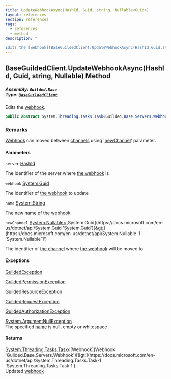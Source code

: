 ```yaml
---
title: UpdateWebhookAsync(HashId, Guid, string, Nullable<Guid>)
layout: references
section: references
tags:
  - references
  - method
description: "

Edits the [webhook](BaseGuildedClient.UpdateWebhookAsync(HashId,Guid,string,Nullable_Guid_)#Guilded.Base.BaseGuildedClient.UpdateWebhookAsync(Guilded.Base.HashId,Guid,string,System.Nullable_Guid_).webhook 'Guilded.Base.BaseGuildedClient.UpdateWebhookAsync(Guilded.Base.HashId, Guid, string, System.Nullable<Guid>).webhook')."
---
```


## BaseGuildedClient.UpdateWebhookAsync(HashId, Guid, string, Nullable<Guid>) Method
##### **Assembly:** `Guilded.Base`<br/>**Type:** [`BaseGuildedClient`](BaseGuildedClient 'Guilded.Base.BaseGuildedClient')

Edits the [webhook](BaseGuildedClient.UpdateWebhookAsync(HashId,Guid,string,Nullable_Guid_)#Guilded.Base.BaseGuildedClient.UpdateWebhookAsync(Guilded.Base.HashId,Guid,string,System.Nullable_Guid_).webhook 'Guilded.Base.BaseGuildedClient.UpdateWebhookAsync(Guilded.Base.HashId, Guid, string, System.Nullable<Guid>).webhook').

```csharp
public abstract System.Threading.Tasks.Task<Guilded.Base.Servers.Webhook> UpdateWebhookAsync(Guilded.Base.HashId server, Guid webhook, string name, System.Nullable<Guid> newChannel=null);
```

### Remarks
  
[Webhook](Webhook 'Guilded.Base.Servers.Webhook') can moved between [channels](ServerChannel 'Guilded.Base.Servers.ServerChannel') using '[newChannel](BaseGuildedClient.UpdateWebhookAsync(HashId,Guid,string,Nullable_Guid_)#Guilded.Base.BaseGuildedClient.UpdateWebhookAsync(Guilded.Base.HashId,Guid,string,System.Nullable_Guid_).newChannel 'Guilded.Base.BaseGuildedClient.UpdateWebhookAsync(Guilded.Base.HashId, Guid, string, System.Nullable<Guid>).newChannel')' parameter.
#### Parameters

<a name='Guilded.Base.BaseGuildedClient.UpdateWebhookAsync(Guilded.Base.HashId,Guid,string,System.Nullable_Guid_).server'></a>

`server` [HashId](HashId 'Guilded.Base.HashId')

The identifier of the server where [the webhook](Webhook 'Guilded.Base.Servers.Webhook') is

<a name='Guilded.Base.BaseGuildedClient.UpdateWebhookAsync(Guilded.Base.HashId,Guid,string,System.Nullable_Guid_).webhook'></a>

`webhook` [System.Guid](https://docs.microsoft.com/en-us/dotnet/api/System.Guid 'System.Guid')

The identifier of [the webhook](Webhook 'Guilded.Base.Servers.Webhook') to update

<a name='Guilded.Base.BaseGuildedClient.UpdateWebhookAsync(Guilded.Base.HashId,Guid,string,System.Nullable_Guid_).name'></a>

`name` [System.String](https://docs.microsoft.com/en-us/dotnet/api/System.String 'System.String')

The new name of [the webhook](Webhook 'Guilded.Base.Servers.Webhook')

<a name='Guilded.Base.BaseGuildedClient.UpdateWebhookAsync(Guilded.Base.HashId,Guid,string,System.Nullable_Guid_).newChannel'></a>

`newChannel` [System.Nullable&lt;](https://docs.microsoft.com/en-us/dotnet/api/System.Nullable-1 'System.Nullable`1')[System.Guid](https://docs.microsoft.com/en-us/dotnet/api/System.Guid 'System.Guid')[&gt;](https://docs.microsoft.com/en-us/dotnet/api/System.Nullable-1 'System.Nullable`1')

The identifier of [the channel](ServerChannel 'Guilded.Base.Servers.ServerChannel') where [the webhook](Webhook 'Guilded.Base.Servers.Webhook') will be moved to

#### Exceptions

[GuildedException](GuildedException 'Guilded.Base.GuildedException')

[GuildedPermissionException](GuildedPermissionException 'Guilded.Base.GuildedPermissionException')

[GuildedResourceException](GuildedResourceException 'Guilded.Base.GuildedResourceException')

[GuildedRequestException](GuildedRequestException 'Guilded.Base.GuildedRequestException')

[GuildedAuthorizationException](GuildedAuthorizationException 'Guilded.Base.GuildedAuthorizationException')

[System.ArgumentNullException](https://docs.microsoft.com/en-us/dotnet/api/System.ArgumentNullException 'System.ArgumentNullException')  
The specified [name](BaseGuildedClient.UpdateWebhookAsync(HashId,Guid,string,Nullable_Guid_)#Guilded.Base.BaseGuildedClient.UpdateWebhookAsync(Guilded.Base.HashId,Guid,string,System.Nullable_Guid_).name 'Guilded.Base.BaseGuildedClient.UpdateWebhookAsync(Guilded.Base.HashId, Guid, string, System.Nullable<Guid>).name') is null, empty or whitespace

#### Returns
[System.Threading.Tasks.Task&lt;](https://docs.microsoft.com/en-us/dotnet/api/System.Threading.Tasks.Task-1 'System.Threading.Tasks.Task`1')[Webhook](Webhook 'Guilded.Base.Servers.Webhook')[&gt;](https://docs.microsoft.com/en-us/dotnet/api/System.Threading.Tasks.Task-1 'System.Threading.Tasks.Task`1')  
Updated [webhook](Webhook 'Guilded.Base.Servers.Webhook')